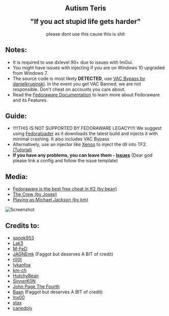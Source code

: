 <h2 align="center" style="margin-top: 0px;">Autism Teris</h2>  
<p align="center" style="margin-bottom: 0px !important;">
<h2 align="center" style="margin-top: 0px;">"If you act stupid life gets harder"</h2>
<p align="center">
please dont use this cause this is shit
  
## Notes:
- It is required to use dxlevel 90+ due to issues with ImGui.
- You might have issues with injecting if you are on Windows 10 upgraded from Windows 7.
- The source code is most likely __DETECTED__, use [VAC Bypass by danielkrupinski](https://github.com/danielkrupinski/VAC-Bypass). In the event you get VAC Banned, we are not responsible. Don't cheat on accounts you care about.
- Read the [Fedoraware Documentation](https://fedoraware.github.io/Docs/) to learn more about Fedoraware and its Features.

## Guide:
- !!!!THIS IS NOT SUPPORTED BY FEDORAWARE LEGACY!!!! We suggest using [Fedoraloader](https://github.com/lnx00/Fedoraloader/releases/) as it downloads the latest build and injects it with minimal crashing. It also includes VAC Bypass
- Alternatively, use an injector like [Xenos](https://github.com/relaxtakenotes/xenos) to inject the dll into TF2. [(Tutorial)](https://www.youtube.com/watch?v=PT3kVA053IY)
- __If you have any problems, you can leave them - [Issues](https://github.com/MCPEnguXD/FedorawareLegacy/issues)__ (Dear god please link a config and follow the issue template)

## Media:  
- [Fedoraware is the best free cheat in tf2 (by bean)](https://www.youtube.com/watch?v=FyeaMghYZL0)
- [The Crew (by Josep)](https://www.youtube.com/watch?v=7I44S9sSOcc)
- [Playing as Michael Jackson (by km)](https://www.youtube.com/watch?v=cVD3BBEMNPo)

![Screenshot](https://camo.githubusercontent.com/4246ed2ed7372708ffdaa2fbcc1d0f9f960bbceaf970a0b45bb6026314739698/68747470733a2f2f692e696d6775722e636f6d2f42686d736471742e6a7067)

## Credits to:
  - [spook953](https://github.com/spook953)
  - [Lak3](https://github.com/Lak3)
  - [M-FeD](https://github.com/M-FeD)
  - [JAGNEmk](https://github.com/JAGNEmk) (Faggot but deserves A BIT of credit)
  - [r00t](https://github.com/l-r00t-l)
  - [lykanfox](https://github.com/lykanfox)
  - [km-ch](https://github.com/km-ch)
  - [HutchyBean](https://github.com/HutchyBean)
  - [SinnerK0N](https://github.com/SinnerK0N)
  - [John Page The Fourth](https://github.com/relaxtakenotes)
  - [Baan](https://github.com/tf2cheater2013) (Faggot but deserves A BIT of credit)
  - [lnx00](https://github.com/lnx00)
  - [stax](https://github.com/stax132349)
  - [canedoly](https://github.com/canedoly)
